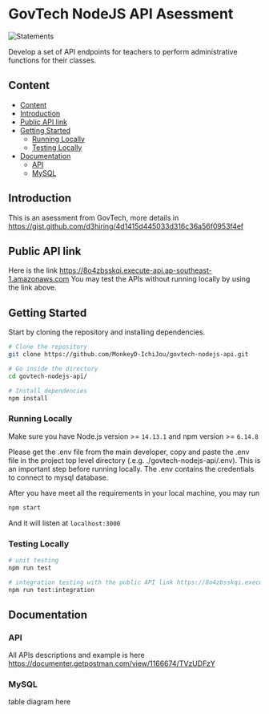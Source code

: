 # GovTech NodeJS API Asessment

![Statements](https://img.shields.io/badge/Coverage-99.26%25-brightgreen.svg)

Develop a set of API endpoints for teachers to perform administrative functions for their classes.

## Content
- [Content](#content)
- [Introduction](#introduction)
- [Public API link](#public-api-link)
- [Getting Started](#getting-started)
  - [Running Locally](#running-locally)
  - [Testing Locally](#testing-locally)
- [Documentation](#documentation)
  - [API](#api)
  - [MySQL](#mysql)

## Introduction

This is an asessment from GovTech, more details in https://gist.github.com/d3hiring/4d1415d445033d316c36a56f0953f4ef

## Public API link

Here is the link https://8o4zbsskqi.execute-api.ap-southeast-1.amazonaws.com
You may test the APIs without running locally by using the link above.

## Getting Started

Start by cloning the repository and installing dependencies.

```bash
# Clone the repository
git clone https://github.com/MonkeyD-IchiJou/govtech-nodejs-api.git

# Go inside the directory
cd govtech-nodejs-api/

# Install dependencies
npm install
```

### Running Locally

Make sure you have Node.js version >= `14.13.1` and npm version >= `6.14.8`

Please get the .env file from the main developer, copy and paste the .env file in the project top level directory (.e.g. ./govtech-nodejs-api/.env). This is an important step before running locally. The .env contains the credentials to connect to mysql database. 

After you have meet all the requirements in your local machine, you may run

```bash
npm start
```

And it will listen at `localhost:3000`

### Testing Locally
```bash
# unit testing
npm run test

# integration testing with the public API link https://8o4zbsskqi.execute-api.ap-southeast-1.amazonaws.com
npm run test:integration
```

## Documentation

### API

All APIs descriptions and example is here https://documenter.getpostman.com/view/1166674/TVzUDFzY

### MySQL
table diagram here


